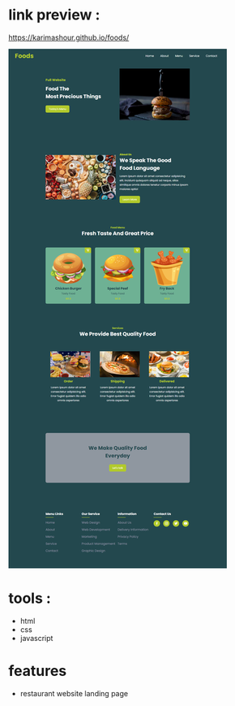 # link preview :

https://karimashour.github.io/foods/

<img src="image.png"/>

# tools :
- html
- css
- javascript



# features
- restaurant website landing page
